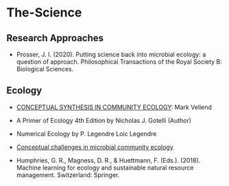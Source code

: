 # The-Science

## Research Approaches

* Prosser, J. I. (2020). Putting science back into microbial ecology: a question of approach. Philosophical Transactions of the Royal Society B: Biological Sciences.

## Ecology

* [CONCEPTUAL SYNTHESIS IN COMMUNITY ECOLOGY](https://www.researchgate.net/publication/44689600_Conceptual_Synthesis_in_Community_Ecology): Mark Vellend

* A Primer of Ecology 4th Edition by Nicholas J. Gotelli  (Author)

* Numerical Ecology by P. Legendre Loic Legendre

* [Conceptual challenges in microbial community ecology](https://royalsocietypublishing.org/toc/rstb/2020/375/1798?volume=375&vol=375&issue=1798&publicationCode=rstb)

* Humphries, G. R., Magness, D. R., & Huettmann, F. (Eds.). (2018). Machine learning for ecology and sustainable natural resource management. Switzerland: Springer.
